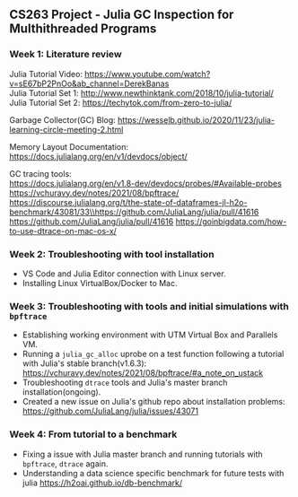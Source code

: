 ## CS263 Project - Julia GC Inspection for Multhithreaded Programs 

### Week 1: Literature review 

Julia Tutorial Video: https://www.youtube.com/watch?v=sE67bP2PnOo&ab_channel=DerekBanas
<br />Julia Tutorial Set 1: http://www.newthinktank.com/2018/10/julia-tutorial/
<br />Julia Tutorial Set 2: https://techytok.com/from-zero-to-julia/

Garbage Collector(GC) Blog: https://wesselb.github.io/2020/11/23/julia-learning-circle-meeting-2.html

Memory Layout Documentation: https://docs.julialang.org/en/v1/devdocs/object/

GC tracing tools:
<br />
https://docs.julialang.org/en/v1.8-dev/devdocs/probes/#Available-probes
https://vchuravy.dev/notes/2021/08/bpftrace/
https://discourse.julialang.org/t/the-state-of-dataframes-jl-h2o-benchmark/43081/33\\https://github.com/JuliaLang/julia/pull/41616
https://github.com/JuliaLang/julia/pull/41616
https://goinbigdata.com/how-to-use-dtrace-on-mac-os-x/

### Week 2: Troubleshooting with tool installation
- VS Code and Julia Editor connection with Linux server.
- Installing Linux VirtualBox/Docker to Mac.

### Week 3: Troubleshooting with tools and initial simulations with `bpftrace`
- Establishing working environment with UTM Virtual Box and Parallels VM.
- Running a `julia_gc_alloc` uprobe on a test function following a tutorial with Julia's stable branch(v1.6.3):
https://vchuravy.dev/notes/2021/08/bpftrace/#a_note_on_ustack
- Troubleshooting `dtrace` tools and Julia's master branch installation(ongoing).
- Created a new issue on Julia's github repo about installation problems: https://github.com/JuliaLang/julia/issues/43071

### Week 4: From tutorial to a benchmark
- Fixing a issue with Julia master branch and running tutorials with `bpftrace`, `dtrace` again.
- Understanding a data science specific benchmark for future tests with julia https://h2oai.github.io/db-benchmark/
